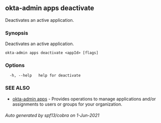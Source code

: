 ## okta-admin apps deactivate

Deactivates an active application.

### Synopsis

Deactivates an active application.

```
okta-admin apps deactivate <appId> [flags]
```

### Options

```
  -h, --help   help for deactivate
```

### SEE ALSO

* [okta-admin apps](okta-admin_apps.md)	 - Provides operations to manage applications and/or assignments to users or groups for your organization.

###### Auto generated by spf13/cobra on 1-Jun-2021
